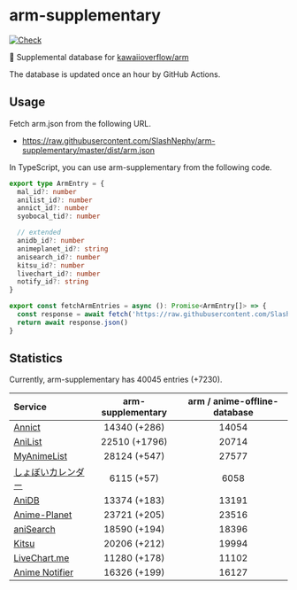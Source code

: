 # arm-supplementary

[![Check](https://github.com/SlashNephy/arm-supplementary/actions/workflows/check-node.yml/badge.svg)](https://github.com/SlashNephy/arm-supplementary/actions/workflows/check-node.yml)

💊 Supplemental database for [kawaiioverflow/arm](https://github.com/kawaiioverflow/arm)

The database is updated once an hour by GitHub Actions.

## Usage

Fetch arm.json from the following URL.

- https://raw.githubusercontent.com/SlashNephy/arm-supplementary/master/dist/arm.json

In TypeScript, you can use arm-supplementary from the following code.

```TypeScript
export type ArmEntry = {
  mal_id?: number
  anilist_id?: number
  annict_id?: number
  syobocal_tid?: number

  // extended
  anidb_id?: number
  animeplanet_id?: string
  anisearch_id?: number
  kitsu_id?: number
  livechart_id?: number
  notify_id?: string
}

export const fetchArmEntries = async (): Promise<ArmEntry[]> => {
  const response = await fetch('https://raw.githubusercontent.com/SlashNephy/arm-supplementary/master/dist/arm.json')
  return await response.json()
}
```

## Statistics

Currently, arm-supplementary has 40045 entries (+7230).

| Service                                     | arm-supplementary | arm / anime-offline-database |
| :------------------------------------------ | :---------------: | :--------------------------: |
| [Annict](https://annict.com)                |   14340 (+286)    |            14054             |
| [AniList](https://anilist.co)               |   22510 (+1796)   |            20714             |
| [MyAnimeList](https://myanimelist.net)      |   28124 (+547)    |            27577             |
| [しょぼいカレンダー](https://cal.syoboi.jp) |    6115 (+57)     |             6058             |
| [AniDB](https://anidb.net)                  |   13374 (+183)    |            13191             |
| [Anime-Planet](https://anime-planet.com)    |   23721 (+205)    |            23516             |
| [aniSearch](https://anisearch.com)          |   18590 (+194)    |            18396             |
| [Kitsu](https://kitsu.io)                   |   20206 (+212)    |            19994             |
| [LiveChart.me](https://livechart.me)        |   11280 (+178)    |            11102             |
| [Anime Notifier](https://notify.moe)        |   16326 (+199)    |            16127             |
